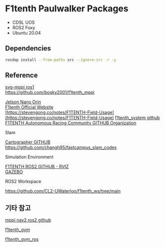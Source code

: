 # F1tenth Paulwalker Packages

- CDSL UOS
- ROS2 Foxy
- Ubuntu 20.04

## Dependencies

```bash
rosdep install --from-paths src --ignore-src -r -y
```

## Reference

[svg-mppi ros1](https://github.com/kohonda/proj-svg_mppi?tab=readme-ov-file) \
https://github.com/bosky2001/f1tenth_mppi

[Jetson Nano Orin](https://www.youtube.com/watch?v=BkZ1n_1F-Cg) \
[F1tenth Official Website](https://f1tenth.org/build.html) \
[https://stevengong.co/notes/F1TENTH-Field-Usage](https://stevengong.co/notes/F1TENTH-Field-Usage)
[f1tenth_system github](https://github.com/f1tenth/f1tenth_system?tab=readme-ov-file) \
[F1TENTH Autonomous Racing Community GITHUB Organization](https://github.com/f1tenth)

Slam

[Cartographer GITHUB](https://github.com/cartographer-project/cartographer?tab=readme-ov-file) \
https://github.com/changh95/fastcampus_slam_codes

Simulation Environment

[F1TENTH ROS2 GITHUB - RVIZ](https://github.com/f1tenth/f1tenth_gym_ros) \
[GAZEBO](https://github.com/linklab-uva/f1tenth_gtc_tutorial)

ROS2 Workspace

https://github.com/CL2-UWaterloo/f1tenth_ws/tree/main

## 기타 참고

[mppi nav2 ros2 github](https://github.com/ros-navigation/navigation2/tree/main/nav2_mppi_controller)

[f1tenth_gym](https://github.com/f1tenth/f1tenth_gym)

[f1tenth_gym_ros](https://github.com/f1tenth/f1tenth_gym_ros?tab=readme-ov-file)
